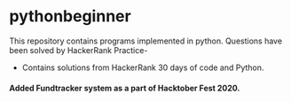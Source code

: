 # pythonbeginner
This repository contains programs implemented in python. Questions have been solved by HackerRank Practice-
- Contains solutions from HackerRank 30 days of code and Python.

#### Added Fundtracker system as a part of Hacktober Fest 2020.
